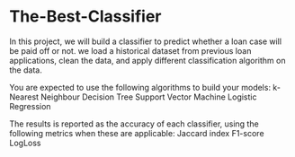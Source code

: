 # The-Best-Classifier
In this project, we will build a classifier to predict whether a loan case will be paid off or not. we load a historical dataset from previous loan applications, clean the data, and apply different classification algorithm on the data. 

You are expected to use the following algorithms to build your models:
k-Nearest Neighbour 
Decision Tree 
Support Vector Machine 
Logistic Regression 

The results is reported as the accuracy of each classifier, using the following metrics when these are applicable: 
Jaccard index
F1-score 
LogLoss
